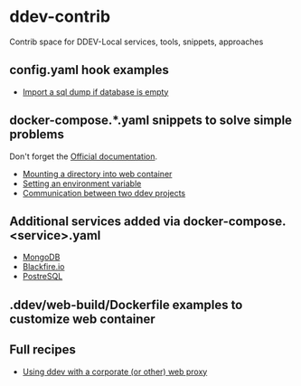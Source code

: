 # ddev-contrib
Contrib space for DDEV-Local services, tools, snippets, approaches

## config.yaml hook examples

* [Import a sql dump if database is empty](hook-examples/import-db-if-empty/README.md)

## docker-compose.*.yaml snippets to solve simple problems

Don't forget the [Official documentation](https://ddev.readthedocs.io/en/stable/users/extend/custom-compose-files/).

* [Mounting a directory into web container](docker-compose-snippets/mounting-directory/README.md)
* [Setting an environment variable](docker-compose-snippets/environment-variable/docker-compose.env.yaml)
* [Communication between two ddev projects](docker-compose-snippets/project-communication/README.md)

## Additional services added via docker-compose.\<service\>.yaml
* [MongoDB](docker-compose-services/mongodb/README.md)
* [Blackfire.io](docker-compose-services/blackfire/README.md)
* [PostreSQL](docker-compose-services/postgres/README.md)

## .ddev/web-build/Dockerfile examples to customize web container

## Full recipes

* [Using ddev with a corporate (or other) web proxy](recipes/proxy/README.md)
